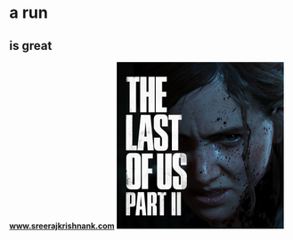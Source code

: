 # a run
## is great
**www.sreerajkrishnank.com**
![image missing](https://github.com/sreeraj-kr/Run/blob/main/img/TLOU_P2_Box_Art_2.png)
